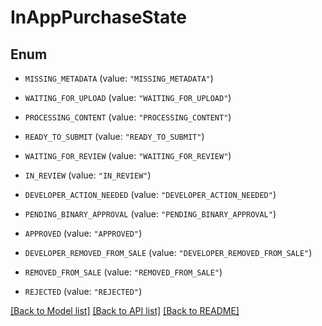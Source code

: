 # InAppPurchaseState

## Enum


* `MISSING_METADATA` (value: `"MISSING_METADATA"`)

* `WAITING_FOR_UPLOAD` (value: `"WAITING_FOR_UPLOAD"`)

* `PROCESSING_CONTENT` (value: `"PROCESSING_CONTENT"`)

* `READY_TO_SUBMIT` (value: `"READY_TO_SUBMIT"`)

* `WAITING_FOR_REVIEW` (value: `"WAITING_FOR_REVIEW"`)

* `IN_REVIEW` (value: `"IN_REVIEW"`)

* `DEVELOPER_ACTION_NEEDED` (value: `"DEVELOPER_ACTION_NEEDED"`)

* `PENDING_BINARY_APPROVAL` (value: `"PENDING_BINARY_APPROVAL"`)

* `APPROVED` (value: `"APPROVED"`)

* `DEVELOPER_REMOVED_FROM_SALE` (value: `"DEVELOPER_REMOVED_FROM_SALE"`)

* `REMOVED_FROM_SALE` (value: `"REMOVED_FROM_SALE"`)

* `REJECTED` (value: `"REJECTED"`)


[[Back to Model list]](../README.md#documentation-for-models) [[Back to API list]](../README.md#documentation-for-api-endpoints) [[Back to README]](../README.md)



